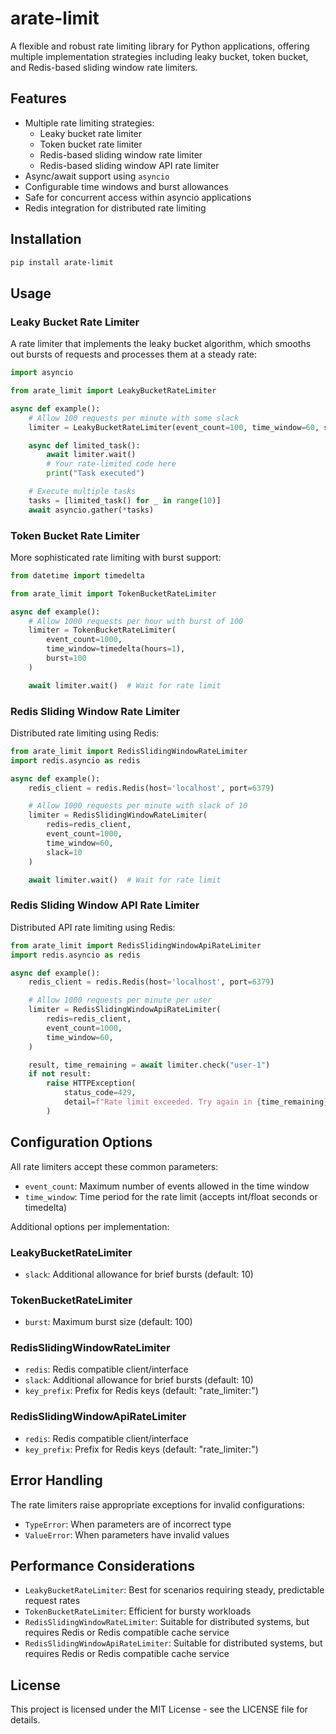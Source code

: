 # arate-limit

A flexible and robust rate limiting library for Python applications, offering multiple implementation strategies including leaky bucket, token bucket, and Redis-based sliding window rate limiters.

## Features

- Multiple rate limiting strategies:
  - Leaky bucket rate limiter
  - Token bucket rate limiter
  - Redis-based sliding window rate limiter
  - Redis-based sliding window API rate limiter
- Async/await support using `asyncio`
- Configurable time windows and burst allowances
- Safe for concurrent access within asyncio applications
- Redis integration for distributed rate limiting

## Installation

```bash
pip install arate-limit
```

## Usage

### Leaky Bucket Rate Limiter

A rate limiter that implements the leaky bucket algorithm, which smooths out bursts of requests and processes them at a steady rate:

```python
import asyncio

from arate_limit import LeakyBucketRateLimiter

async def example():
    # Allow 100 requests per minute with some slack
    limiter = LeakyBucketRateLimiter(event_count=100, time_window=60, slack=10)

    async def limited_task():
        await limiter.wait()
        # Your rate-limited code here
        print("Task executed")

    # Execute multiple tasks
    tasks = [limited_task() for _ in range(10)]
    await asyncio.gather(*tasks)
```

### Token Bucket Rate Limiter

More sophisticated rate limiting with burst support:

```python
from datetime import timedelta

from arate_limit import TokenBucketRateLimiter

async def example():
    # Allow 1000 requests per hour with burst of 100
    limiter = TokenBucketRateLimiter(
        event_count=1000,
        time_window=timedelta(hours=1),
        burst=100
    )

    await limiter.wait()  # Wait for rate limit
```

### Redis Sliding Window Rate Limiter

Distributed rate limiting using Redis:

```python
from arate_limit import RedisSlidingWindowRateLimiter
import redis.asyncio as redis

async def example():
    redis_client = redis.Redis(host='localhost', port=6379)

    # Allow 1000 requests per minute with slack of 10
    limiter = RedisSlidingWindowRateLimiter(
        redis=redis_client,
        event_count=1000,
        time_window=60,
        slack=10
    )

    await limiter.wait()  # Wait for rate limit
```

### Redis Sliding Window API Rate Limiter

Distributed API rate limiting using Redis:

```python
from arate_limit import RedisSlidingWindowApiRateLimiter
import redis.asyncio as redis

async def example():
    redis_client = redis.Redis(host='localhost', port=6379)

    # Allow 1000 requests per minute per user
    limiter = RedisSlidingWindowApiRateLimiter(
        redis=redis_client,
        event_count=1000,
        time_window=60,
    )

    result, time_remaining = await limiter.check("user-1")
    if not result:
        raise HTTPException(
            status_code=429,
            detail=f"Rate limit exceeded. Try again in {time_remaining} seconds"
        )
```

## Configuration Options

All rate limiters accept these common parameters:

- `event_count`: Maximum number of events allowed in the time window
- `time_window`: Time period for the rate limit (accepts int/float seconds or timedelta)

Additional options per implementation:

### LeakyBucketRateLimiter
- `slack`: Additional allowance for brief bursts (default: 10)

### TokenBucketRateLimiter
- `burst`: Maximum burst size (default: 100)

### RedisSlidingWindowRateLimiter
- `redis`: Redis compatible client/interface
- `slack`: Additional allowance for brief bursts (default: 10)
- `key_prefix`: Prefix for Redis keys (default: "rate_limiter:")

### RedisSlidingWindowApiRateLimiter
- `redis`: Redis compatible client/interface
- `key_prefix`: Prefix for Redis keys (default: "rate_limiter:")

## Error Handling

The rate limiters raise appropriate exceptions for invalid configurations:

- `TypeError`: When parameters are of incorrect type
- `ValueError`: When parameters have invalid values

## Performance Considerations

- `LeakyBucketRateLimiter`: Best for scenarios requiring steady, predictable request rates
- `TokenBucketRateLimiter`: Efficient for bursty workloads
- `RedisSlidingWindowRateLimiter`: Suitable for distributed systems, but requires Redis or Redis compatible cache service
- `RedisSlidingWindowApiRateLimiter`: Suitable for distributed systems, but requires Redis or Redis compatible cache service

## License

This project is licensed under the MIT License - see the LICENSE file for details.

